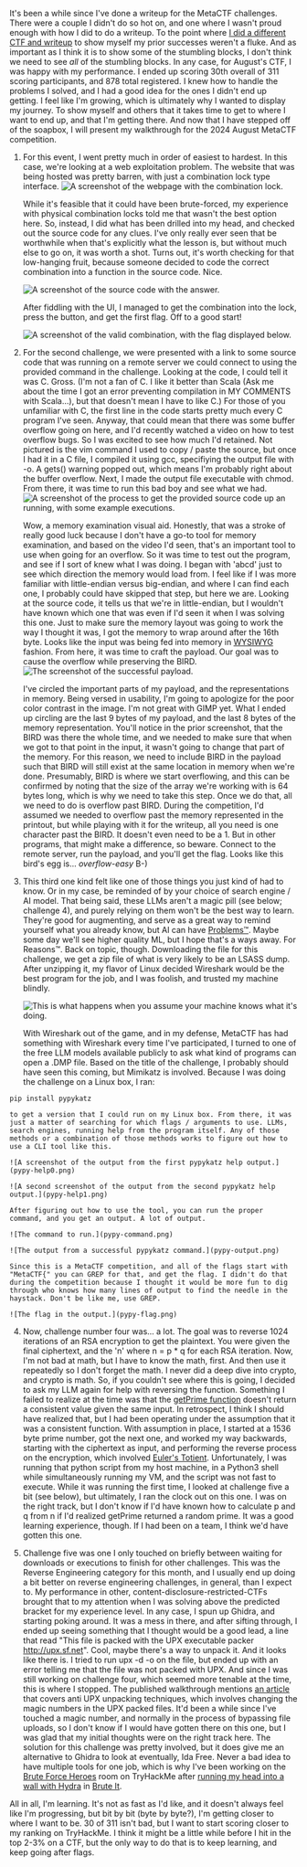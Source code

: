 It's been a while since I've done a writeup for the MetaCTF challenges. There were a couple I didn't do so hot on, and one where I wasn't proud enough with how I did to do a writeup. To the point where [I did a different CTF and writeup](https://github.com/PhoenixBoisnier/CTF-Walkthroughs/blob/main/BruteIt-Walkthrough/BruteIt-Walkthrough.md) to show myself my prior successes weren't a fluke. And as important as I think it is to show some of the stumbling blocks, I don't think we need to see *all* of the stumbling blocks. In any case, for August's CTF, I was happy with my performance. I ended up scoring 30th overall of 311 scoring participants, and 878 total registered. I knew how to handle the problems I solved, and I had a good idea for the ones I didn't end up getting. I feel like I'm growing, which is ultimately why I wanted to display my journey. To show myself and others that it takes time to get to where I want to end up, and that I'm getting there. And now that I have stepped off of the soapbox, I will present my walkthrough for the 2024 August MetaCTF competition. 

1. For this event, I went pretty much in order of easiest to hardest. In this case, we're looking at a web exploitation problem. The website that was being hosted was pretty barren, with just a combination lock type interface. 
![A screenshot of the webpage with the combination lock.](code0.png)

    While it's feasible that it could have been brute-forced, my experience with physical combination locks told me that wasn't the best option here. So, instead, I did what has been drilled into my head, and checked out the source code for any clues. I've only really ever seen that be worthwhile when that's explicitly what the lesson is, but without much else to go on, it was worth a shot. Turns out, it's worth checking for that low-hanging fruit, because someone decided to code the correct combination into a function in the source code. Nice.

    ![A screenshot of the source code with the answer.](code1.png)

    After fiddling with the UI, I managed to get the combination into the lock, press the button, and get the first flag. Off to a good start!

    ![A screenshot of the valid combination, with the flag displayed below.](code2.png)

2. For the second challenge, we were presented with a link to some source code that was running on a remote server we could connect to using the provided command in the challenge. Looking at the code, I could tell it was C. Gross. (I'm not a fan of C. I like it better than Scala (Ask me about the time I got an error preventing compilation in MY COMMENTS with Scala...), but that doesn't mean I have to like C.) For those of you unfamiliar with C, the first line in the code starts pretty much every C program I've seen. Anyway, that could mean that there was some buffer overflow going on here, and I'd recently watched a video on how to test overflow bugs. So I was excited to see how much I'd retained. Not pictured is the vim command I used to copy / paste the source, but once I had it in a C file, I compiled it using gcc, specifiying the output file with -o. A gets() warning popped out, which means I'm probably right about the buffer overflow. Next, I made the output file executable with chmod. From there, it was time to run this bad boy and see what we had. 
![A screenshot of the process to get the provided source code up an running, with some example executions.](easy-overflow.png)

      Wow, a memory examination visual aid. Honestly, that was a stroke of really good luck because I don't have a go-to tool for memory examination, and based on the video I'd seen, that's an important tool to use when going for an overflow. So it was time to test out the program, and see if I sort of knew what I was doing. I began with 'abcd' just to see which direction the memory would load from. I feel like if I was more familiar with little-endian versus big-endian, and where I can find each one, I probably could have skipped that step, but here we are. Looking at the source code, it tells us that we're in little-endian, but I wouldn't have known which one that was even if I'd seen it when I was solving this one. Just to make sure the memory layout was going to work the way I thought it was, I got the memory to wrap around after the 16th byte. Looks like the input was being fed into memory in [WYSIWYG](https://en.wikipedia.org/wiki/WYSIWYG) fashion. From here, it was time to craft the payload. Our goal was to cause the overflow while preserving the BIRD. 
      ![The screenshot of the successful payload.](easy-overflow-win.png)

      I've circled the important parts of my payload, and the representations in memory. Being versed in usability, I'm going to apologize for the poor color contrast in the image. I'm not great with GIMP yet. What I ended up circling are the last 9 bytes of my payload, and the last 8 bytes of the memory representation. You'll notice in the prior screenshot, that the BIRD was there the whole time, and we needed to make sure that when we got to that point in the input, it wasn't going to change that part of the memory. For this reason, we need to include BIRD in the payload such that BIRD will still exist at the same location in memory when we're done. Presumably, BIRD is where we start overflowing, and this can be confirmed by noting that the size of the array we're working with is 64 bytes long, which is why we need to take this step. Once we do that, all we need to do is overflow past BIRD. During the competition, I'd assumed we needed to overflow past the memory represented in the printout, but while playing with it for the writeup, all you need is one character past the BIRD. It doesn't even need to be a 1. But in other programs, that might make a difference, so beware. Connect to the remote server, run the payload, and you'll get the flag. Looks like this bird's egg is... *overflow-easy* B-)

3. This third one kind felt like one of those things you just kind of had to know. Or in my case, be reminded of by your choice of search engine / AI model. That being said, these LLMs aren't a magic pill (see below; challenge 4), and purely relying on them won't be the best way to learn. They're good for augmenting, and serve as a great way to remind yourself what you already know, but AI can have [Problems™](https://github.com/PhoenixBoisnier/CTF-Walkthroughs/blob/main/Gandalf-Challenge/Gandalf-Walkthrough.md). Maybe some day we'll see higher quality ML, but I hope that's a ways away. For Reasons™. Back on topic, though. Downloading the file for this challenge, we get a zip file of what is very likely to be an LSASS dump. After unzipping it, my flavor of Linux decided Wireshark would be the best program for the job, and I was foolish, and trusted my machine blindly. 

    ![This is what happens when you assume your machine knows what it's doing.](sadness.png)

   With Wireshark out of the game, and in my defense, MetaCTF has had something with Wireshark every time I've participated, I turned to one of the free LLM models available publicly to ask what kind of programs can open a .DMP file. Based on the title of the challenge, I probably should have seen this coming, but Mimikatz is involved. Because I was doing the challenge on a Linux box, I ran:

```
pip install pypykatz
```
    to get a version that I could run on my Linux box. From there, it was just a matter of searching for which flags / arguments to use. LLMs, search engines, running help from the program itself. Any of those methods or a combination of those methods works to figure out how to use a CLI tool like this. 

    ![A screenshot of the output from the first pypykatz help output.](pypy-help0.png)

    ![A second screenshot of the output from the second pypykatz help output.](pypy-help1.png)

    After figuring out how to use the tool, you can run the proper command, and you get an output. A lot of output.

    ![The command to run.](pypy-command.png)

    ![The output from a successful pypykatz command.](pypy-output.png)

    Since this is a MetaCTF competition, and all of the flags start with "MetaCTF{" you can GREP for that, and get the flag. I didn't do that during the competition because I thought it would be more fun to dig through who knows how many lines of output to find the needle in the haystack. Don't be like me, use GREP. 

    ![The flag in the output.](pypy-flag.png)

4. Now, challenge number four was... a lot. The goal was to reverse 1024 iterations of an RSA encryption to get the plaintext. You were given the final ciphertext, and the 'n' where n = p * q for each RSA iteration. Now, I'm not bad at math, but I have to know the math, first. And then use it repeatedly so I don't forget the math. I never did a deep dive into crypto, and crypto is math. So, if you couldn't see where this is going, I decided to ask my LLM again for help with reversing the function. Something I failed to realize at the time was that the [getPrime function](https://pythonhosted.org/pycrypto/Crypto.Util.number-module.html#getPrime) doesn't return a consistent value given the same input. In retrospect, I think I should have realized that, but I had been operating under the assumption that it was a consistent function. With assumption in place, I started at a 1536 byte prime number, got the next one, and worked my way backwards, starting with the ciphertext as input, and performing the reverse process on the encryption, which involved [Euler's Totient](https://en.wikipedia.org/wiki/Euler%27s_totient_function#The_RSA_cryptosystem). Unfortunately, I was running that python script from my host machine, in a Python3 shell while simultaneously running my VM, and the script was not fast to execute. While it was running the first time, I looked at challenge five a bit (see below), but ultimately, I ran the clock out on this one. I was on the right track, but I don't know if I'd have known how to calculate p and q from n if I'd realized getPrime returned a random prime. It was a good learning experience, though. If I had been on a team, I think we'd have gotten this one. 

5. Challenge five was one I only touched on briefly between waiting for downloads or executions to finish for other challenges. This was the Reverse Engineering category for this month, and I usually end up doing a bit better on reverse engineering challenges, in general, than I expect to. My performance in other, content-disclosure-restricted-CTFs brought that to my attention when I was solving above the predicted bracket for my experience level. In any case, I spun up Ghidra, and starting poking around. It was a mess in there, and after sifting through, I ended up seeing something that I thought would be a good lead, a line that read "This file is packed with the UPX executable packer http://upx.sf.net". Cool, maybe there's a way to unpack it. And it looks like there is. I tried to run upx -d -o on the file, but ended up with an error telling me that the file was not packed with UPX. And since I was still working on challenge four, which seemed more tenable at the time, this is where I stopped. The published walkthrough mentions [an article](https://blogs.jpcert.or.jp/en/2022/03/anti_upx_unpack.html) that covers anti UPX unpacking techniques, which involves changing the magic numbers in the UPX packed files. It'd been a while since I've touched a magic number, and normally in the process of bypassing file uploads, so I don't know if I would have gotten there on this one, but I was glad that my initial thoughts were on the right track here. The solution for this challenge was pretty involved, but it does give me an alternative to Ghidra to look at eventually, Ida Free. Never a bad idea to have multiple tools for one job, which is why I've been working on the [Brute Force Heroes](https://tryhackme.com/r/room/bruteforceheroes) room on TryHackMe after [running my head into a wall with Hydra](https://github.com/PhoenixBoisnier/CTF-Walkthroughs/blob/main/BruteIt-Walkthrough/BruteIt-Walkthrough.md) in [Brute It](https://tryhackme.com/r/room/bruteit).

All in all, I'm learning. It's not as fast as I'd like, and it doesn't always feel like I'm progressing, but bit by bit (byte by byte?), I'm getting closer to where I want to be. 30 of 311 isn't bad, but I want to start scoring closer to my ranking on TryHackMe. I think it might be a little while before I hit in the top 2-3% on a CTF, but the only way to do that is to keep learning, and keep going after flags. 
